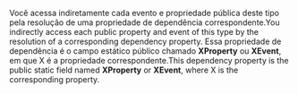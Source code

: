 <span data-ttu-id="b9718-101">Você acessa indiretamente cada evento e propriedade pública deste tipo pela resolução de uma propriedade de dependência correspondente.</span><span class="sxs-lookup"><span data-stu-id="b9718-101">You indirectly access each public property and event of this type by the resolution of a corresponding dependency property.</span></span> <span data-ttu-id="b9718-102">Essa propriedade de dependência é o campo estático público chamado **XProperty** ou **XEvent**, em que X é a propriedade correspondente.</span><span class="sxs-lookup"><span data-stu-id="b9718-102">This dependency property is the public static field named **XProperty** or **XEvent**, where X is the corresponding property.</span></span>